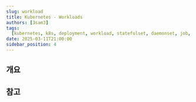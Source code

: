 ```yaml
---
slug: workload
title: Kubernetes - Workloads
authors: [3sam3]
tags:
  [kubernetes, k8s, deployment, workload, statefulset, daemonset, job, cronjob]
date: 2025-03-11T21:00:00
sidebar_position: 4
---
```


## 개요

## 참고
